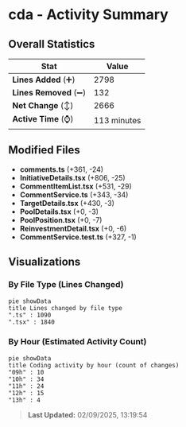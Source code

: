 # cda - Activity Summary 

## Overall Statistics

| Stat                   | Value                                                             |
| ---------------------- | ----------------------------------------------------------------- |
| **Lines Added** (➕)   | 2798                                          |
| **Lines Removed** (➖) | 132                                        |
| **Net Change** (↕)    | 2666                |
| **Active Time** (⌚)   | 113 minutes |


## Modified Files
- **comments.ts** (+361, -24)
- **InitiativeDetails.tsx** (+806, -25)
- **CommentItemList.tsx** (+531, -29)
- **CommentService.ts** (+343, -34)
- **TargetDetails.tsx** (+430, -3)
- **PoolDetails.tsx** (+0, -3)
- **PoolPosition.tsx** (+0, -7)
- **ReinvestmentDetail.tsx** (+0, -6)
- **CommentService.test.ts** (+327, -1)

## Visualizations

### By File Type (Lines Changed)

```mermaid
pie showData
title Lines changed by file type
".ts" : 1090
".tsx" : 1840
```

### By Hour (Estimated Activity Count)

```mermaid
pie showData
title Coding activity by hour (count of changes)
"09h" : 10
"10h" : 34
"11h" : 24
"12h" : 15
"13h" : 4
```


> **Last Updated:** 02/09/2025, 13:19:54